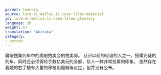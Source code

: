 ```yaml
---
parent: leandra
source: lord-el-melloi-ii-case-files-material
id: lord-el-melloi-ii-case-files-glossary
language: zh
weight: 67
translation: "Akiraka"
category:
- person
---
```


魔眼搜集列车中的魔眼拍卖会的拍卖师。
认识以前的经理的人之一。搭乘死徒的列车，同时还必须得经手数亿美元的金额，给人一种非常劳累的印象。
虽然存在着她的右手植有大量的移植用魔眼等设定，但并没有公布。
